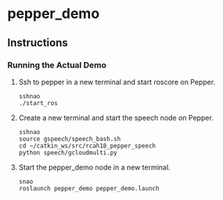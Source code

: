 # pepper_demo

## Instructions

### Running the Actual Demo
1. Ssh to pepper in a new terminal and start roscore on Pepper.
	```
	sshnao
	./start_ros
	```
2. Create a new terminal and start the speech node on Pepper.
	```
	sshnao
	source gspeech/speech_bash.sh
	cd ~/catkin_ws/src/rcah18_pepper_speech
	python speech/gcloudmulti.py
	```
3. Start the pepper_demo node in a new terminal.
	```
	snao
	roslaunch pepper_demo pepper_demo.launch
	```
